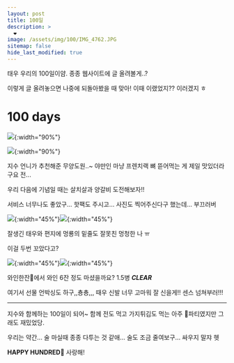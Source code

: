```yaml
---
layout: post
title: 100일
description: >
  ❤️
image: /assets/img/100/IMG_4762.JPG
sitemap: false
hide_last_modified: true
---
```


태우 우리의 100일이얌. 종종 웹사이트에 글 올려볼게..?

이렇게 글 올려놓으면 나중에 되돌아봤을 때 맞아! 이때 이랬었지?? 이러겠지 ㅎ

# 100 days

![](/assets/img/100/IMG_4762.JPG){:width="90%"}

![](/assets/img/100/IMG_4766.JPG){:width="90%"}

지수 언니가 추천해준 무양도원..~ 야만인 마냥 프렌치랙 뼈 뜯어먹는 게 제일 맛있더라구요 전...

우리 다음에 기념일 때는 살치살과 양갈비 도전해보자!!

서비스 너무나도 좋았구... 핫팩도 주시고... 사진도 찍어주신다구 했는데... 부끄러버

![](/assets/img/100/IMG_4763.JPG){:width="45%"}![](/assets/img/100/IMG_4769.JPG){:width="45%"}

잘생긴 태우와 편지에 멍룡의 밑줄도 잘못친 멍청한 나 ㅠ

이걸 두번 꼬았다고?

![](/assets/img/100/IMG_4778.JPG){:width="45%"}![](/assets/img/100/IMG_4791.JPG){:width="45%"}

와인한잔🍷에서 와인 6잔 정도 마셨을까요? 1.5병 ***CLEAR***

여기서 선물 언박싱도 하구,,춍춍,,, 때우 신발 너무 고마워 잘 신을게!! 센스 넘쳐부러!!!

---

지수와 함께하는 100일이 되어~ 함께 전도 먹고 가지튀김도 먹는 아주 🐽파티였지만 그래도 재밌었당.

우리는 약간... 술 마실때 종종 다투는 것 같애... 술도 조금 줄여보구... 싸우지 말쟈 헷

**HAPPY HUNDRED💖** 사랑해!